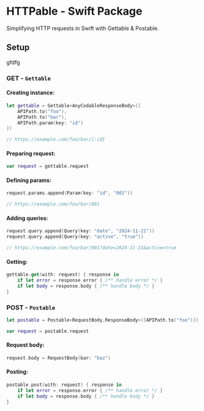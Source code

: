 
# HTTPable - Swift Package

Simplifying HTTP requests in Swift with Gettable & Postable.

## Setup
gfdfg

### GET - `Gettable`

#### Creating instance:
```swift
let gettable = Gettable<AnyCodableResponseBody>([
    APIPath.to("foo"),
    APIPath.to("bar"),
    APIPath.param(key: "id")
])

// https://example.com/foo/bar/{:id}
```
#### Preparing request:
```swift
var request = gettable.request
```
#### Defining params:
```swift
request.params.append(Param(key: "id", "001"))

// https://example.com/foo/bar/001
```
#### Adding queries:
```swift
request.query.append(Query(key: "date", "2024-11-21"))
request.query.append(Query(key: "active", "true"))

// https://example.com/foo/bar/001?date=2024-11-21&active=true
```
#### Getting:
```swift
gettable.get(with: request) { response in 
    if let error = response.error { /** handle error */ }
    if let body = response.body { /** handle body */ }
}
```

### POST - `Postable`
```swift
let postable = Postable<RequestBody,ResponseBody>([APIPath.to("foo")])

var request = postable.request
```
#### Request body:
```swift
request.body = RequestBody(bar: "baz")
```
#### Posting:
```swift
postable.post(with: request) { response in
    if let error = response.error { /** handle error */ }
    if let body = response.body { /** handle body */ }
}
```
